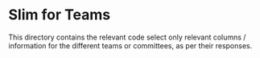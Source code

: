 # Slim for Teams
This directory contains the relevant code select only relevant columns / information for the different teams or committees, as per their responses.